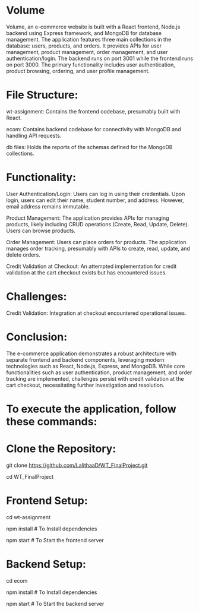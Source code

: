 # Volume
Volume, an e-commerce website is built with a React frontend, Node.js backend using Express framework, and MongoDB for database management.
The application features three main collections in the database: users, products, and orders. 
It provides APIs for user management, product management, order management, and user authentication/login. 
The backend runs on port 3001 while the frontend runs on port 3000. 
The primary functionality includes user authentication, product browsing, ordering, and user profile management.

# File Structure:

wt-assignment: Contains the frontend codebase, presumably built with React.

ecom: Contains backend codebase for connectivity with MongoDB and handling API requests.

db files: Holds the reports of the schemas defined for the MongoDB collections.

# Functionality:

User Authentication/Login:
Users can log in using their credentials.
Upon login, users can edit their name, student number, and address. However, email address remains immutable.

Product Management:
The application provides APIs for managing products, likely including CRUD operations (Create, Read, Update, Delete).
Users can browse products.

Order Management:
Users can place orders for products.
The application manages order tracking, presumably with APIs to create, read, update, and delete orders.


Credit Validation at Checkout:
An attempted implementation for credit validation at the cart checkout exists but has encountered issues.



# Challenges:
Credit Validation: Integration at checkout encountered operational issues.


# Conclusion:
The e-commerce application demonstrates a robust architecture with separate frontend and backend components, leveraging modern technologies such as React, Node.js, Express, and MongoDB. 
While core functionalities such as user authentication, product management, and order tracking are implemented, challenges persist with credit validation at the cart checkout, necessitating further investigation and resolution.


# To execute the application, follow these commands:

# Clone the Repository:

git clone https://github.com/LalithaaD/WT_FinalProject.git

cd WT_FinalProject


# Frontend Setup:

cd wt-assignment

npm install       # To Install dependencies

npm start         # To Start the frontend server 


# Backend Setup:

cd ecom

npm install       # To Install dependencies

npm start         # To Start the backend server
